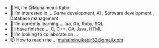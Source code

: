 - 👋 Hi, I’m @Muhaiminul-Kabir
- 👀 I’m interested in ... Game development, AI , Software development , Database management 
- 🌱 I’m currently learning ... lua, Go, Ruby, SQL
- 🎉 I have finished ... C, C++, C#, Java, HTML
- 💞️ I’m looking to collaborate on ...
- 📫 How to reach me ... muhaiminulkabir32@gmail.com 

<!---
Muhaiminul-Kabir/Muhaiminul-Kabir is a ✨ special ✨ repository because its `README.md` (this file) appears on your GitHub profile.
You can click the Preview link to take a look at your changes.
--->
